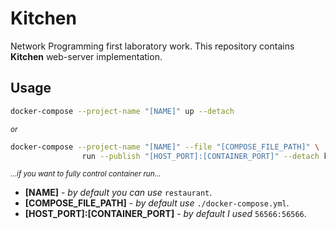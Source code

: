 # Kitchen

Network Programming first laboratory work. This repository 
contains **Kitchen** web-server implementation.

## Usage

```bash
docker-compose --project-name "[NAME]" up --detach
```

<small>*or*</small>

```bash
docker-compose --project-name "[NAME]" --file "[COMPOSE_FILE_PATH]" \
                run --publish "[HOST_PORT]:[CONTAINER_PORT]" --detach kitchen
```

<small>*...if you want to fully control container run...*</small>

 * **[NAME]** - *by default you can use* `restaurant`.
 * **[COMPOSE_FILE_PATH]** - *by default use* `./docker-compose.yml`.
 * **[HOST_PORT]:[CONTAINER_PORT]** - *by default I used* `56566:56566`.